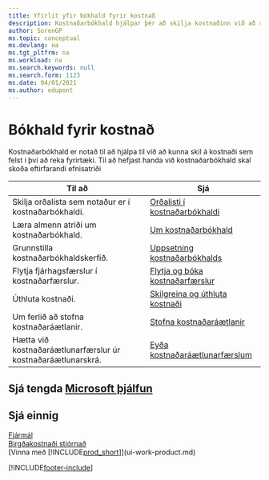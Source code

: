 ```yaml
---
title: Yfirlit yfir bókhald fyrir kostnað
description: Kostnaðarbókhald hjálpar þér að skilja kostnaðinn við að reka fyrirtæki. Í þessari grein eru tenglar á aðrar greinar með nánari upplýsingum.
author: SorenGP
ms.topic: conceptual
ms.devlang: na
ms.tgt_pltfrm: na
ms.workload: na
ms.search.keywords: null
ms.search.form: 1123
ms.date: 04/01/2021
ms.author: edupont
---
```

# <a name="accounting-for-costs"></a><a name="accounting-for-costs"></a><a name="accounting-for-costs"></a>Bókhald fyrir kostnað
Kostnaðarbókhald er notað til að hjálpa til við að kunna skil á kostnaði sem felst í því að reka fyrirtæki. Til að hefjast handa við kostnaðarbókhald skal skoða eftirfarandi efnisatriði  

|Til að|Sjá|  
|--------|---------|  
|Skilja orðalista sem notaður er í kostnaðarbókhaldi.|[Orðalisti í kostnaðarbókhaldi](finance-terminology-in-cost-accounting.md)|  
|Læra almenn atriði um kostnaðarbókhald.|[Um kostnaðarbókhald](finance-about-cost-accounting.md)|  
|Grunnstilla kostnaðarbókhaldskerfið.|[Uppsetning kostnaðarbókhalds](finance-set-up-cost-accounting.md)|  
|Flytja fjárhagsfærslur í kostnaðarfærslur.|[Flytja og bóka kostnaðarfærslur](finance-transfer-and-post-cost-entries.md)|  
|Úthluta kostnaði.|[Skilgreina og úthluta kostnaði](finance-define-and-allocate-costs.md)|  
|Um ferlið að stofna kostnaðaráætlanir.|[Stofna kostnaðaráætlanir](finance-create-cost-budgets.md)|
|Hætta við kostnaðaráætlunarfærslur úr kostnaðaráætlunarskrá.|[Eyða kostnaðaráætlunarfærslum](finance-how-to-delete-cost-budget-entries.md)|

## <a name="see-related-microsoft-training"></a><a name="see-related-microsoft-training"></a><a name="see-related-microsoft-training"></a>Sjá tengda [Microsoft þjálfun](/training/paths/use-cost-accounting-dynamics-365-business-central/)

## <a name="see-also"></a><a name="see-also"></a><a name="see-also"></a>Sjá einnig
[Fjármál](finance.md)  
[Birgðakostnaði stjórnað](finance-manage-inventory-costs.md)  
[Vinna með [!INCLUDE[prod_short](includes/prod_short.md)]](ui-work-product.md)


[!INCLUDE[footer-include](includes/footer-banner.md)]
